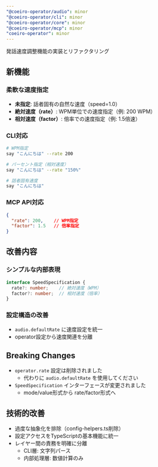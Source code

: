 ```yaml
---
"@coeiro-operator/audio": minor
"@coeiro-operator/cli": minor
"@coeiro-operator/core": minor
"@coeiro-operator/mcp": minor
"coeiro-operator": minor
---
```


発話速度調整機能の実装とリファクタリング

## 新機能

### 柔軟な速度指定
- **未指定**: 話者固有の自然な速度（speed=1.0）
- **絶対速度（rate）**: WPM単位での速度指定（例: 200 WPM）
- **相対速度（factor）**: 倍率での速度指定（例: 1.5倍速）

### CLI対応
```bash
# WPM指定
say "こんにちは" --rate 200

# パーセント指定（相対速度）
say "こんにちは" --rate "150%"

# 話者固有速度
say "こんにちは"
```

### MCP API対応
```json
{
  "rate": 200,    // WPM指定
  "factor": 1.5   // 倍率指定
}
```

## 改善内容

### シンプルな内部表現
```typescript
interface SpeedSpecification {
  rate?: number;    // 絶対速度（WPM）
  factor?: number;  // 相対速度（倍率）
}
```

### 設定構造の改善
- `audio.defaultRate` に速度設定を統一
- operator設定から速度関連を分離

## Breaking Changes

- `operator.rate` 設定は削除されました
  - 代わりに `audio.defaultRate` を使用してください
- `SpeedSpecification` インターフェースが変更されました
  - mode/value形式から rate/factor形式へ

## 技術的改善

- 過度な抽象化を排除（config-helpers.ts削除）
- 設定アクセスをTypeScriptの基本機能に統一
- レイヤー間の責務を明確に分離
  - CLI層: 文字列パース
  - 内部処理層: 数値計算のみ